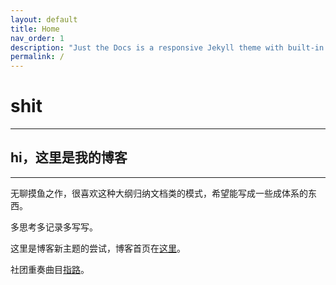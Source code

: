 ```yaml
---
layout: default
title: Home
nav_order: 1
description: "Just the Docs is a responsive Jekyll theme with built-in search that is easily customizable and hosted on GitHub Pages."
permalink: /
---
```


# shit

---


## hi，这里是我的博客
---
无聊摸鱼之作，很喜欢这种大纲归纳文档类的模式，希望能写成一些成体系的东西。

多思考多记录多写写。

这里是博客新主题的尝试，博客首页在[这里](http://leiwei.xyz)。

社团重奏曲目[指路](https://leiwei.xyz/just-the-docs/docs/music/music/)。
